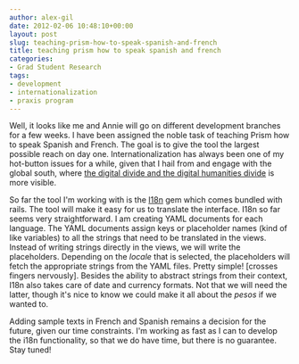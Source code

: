 ```yaml
---
author: alex-gil
date: 2012-02-06 10:48:10+00:00
layout: post
slug: teaching-prism-how-to-speak-spanish-and-french
title: teaching prism how to speak spanish and french
categories:
- Grad Student Research
tags:
- development
- internationalization
- praxis program
---
```


Well, it looks like me and Annie will go on different development branches for a few weeks. I have been assigned the noble task of teaching Prism how to speak Spanish and French. The goal is to give the tool the largest possible reach on day one. Internationalization has always been one of my hot-button issues for a while, given that I hail from and engage with the global south, where [the digital divide and the digital humanities divide](http://www.insidehighered.com/blogs/globalisation-digital-humanities-uneven-promise) is more visible.    

So far the tool I'm working with is the [I18n](http://guides.rubyonrails.org/i18n.html) gem which comes bundled with rails. The tool will make it easy for us to translate the interface. I18n so far seems very straightforward. I am creating YAML documents for each language. The YAML documents assign keys or placeholder names (kind of like variables) to all the strings that need to be translated in the views. Instead of writing strings directly in the views, we will write the placeholders. Depending on the _locale_ that is selected, the placeholders will fetch the appropriate strings from the YAML files. Pretty simple! [crosses fingers nervously]. Besides the ability to abstract strings from their context, I18n also takes care of date and currency formats. Not that we will need the latter, though it's nice to know we could make it all about the _pesos_ if we wanted to.

Adding sample texts in French and Spanish remains a decision for the future, given our time constraints. I'm working as fast as I can to develop the i18n functionality, so that we do have time, but there is no guarantee. Stay tuned!


